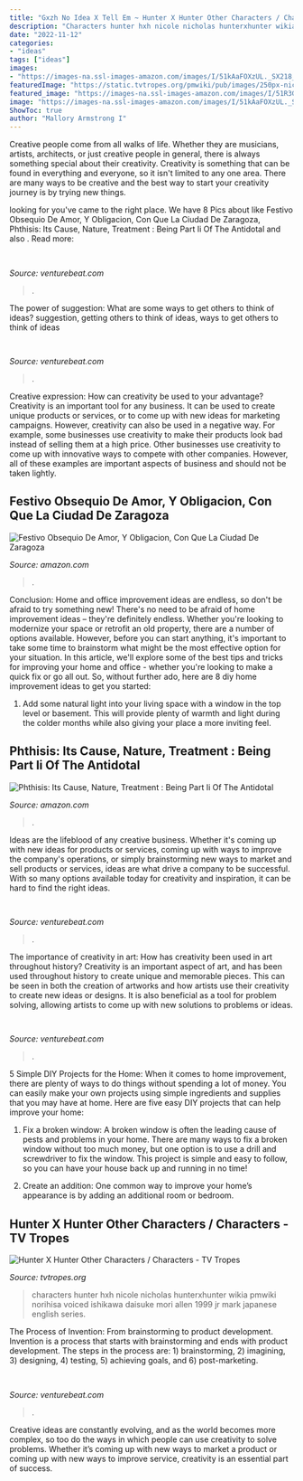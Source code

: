 ```yaml
---
title: "Gxzh No Idea X Tell Em ~ Hunter X Hunter Other Characters / Characters"
description: "Characters hunter hxh nicole nicholas hunterxhunter wikia pmwiki norihisa voiced ishikawa daisuke mori allen 1999 jr mark japanese english series"
date: "2022-11-12"
categories:
- "ideas"
tags: ["ideas"]
images:
- "https://images-na.ssl-images-amazon.com/images/I/51kAaFOXzUL._SX218_BO1,204,203,200_QL40_.jpg"
featuredImage: "https://static.tvtropes.org/pmwiki/pub/images/250px-nicole_hxh_2011_9352.jpg"
featured_image: "https://images-na.ssl-images-amazon.com/images/I/51R3GzuEOnL._SX218_BO1,204,203,200_QL40_.jpg"
image: "https://images-na.ssl-images-amazon.com/images/I/51kAaFOXzUL._SX218_BO1,204,203,200_QL40_.jpg"
ShowToc: true
author: "Mallory Armstrong I"
---
```



Creative people come from all walks of life. Whether they are musicians, artists, architects, or just creative people in general, there is always something special about their creativity. Creativity is something that can be found in everything and everyone, so it isn't limited to any one area. There are many ways to be creative and the best way to start your creativity journey is by trying new things.

	

		
looking for  you've came to the right place. We have 8 Pics about  like Festivo Obsequio De Amor, Y Obligacion, Con Que La Ciudad De Zaragoza, Phthisis: Its Cause, Nature, Treatment : Being Part Ii Of The Antidotal and also . Read more:
		
    
## 

<img loading=lazy src="https://venturebeat.com/wp-content/uploads/2019/10/IMG_2327D-e1572537370560.jpeg" onerror="this.onerror=null;this.src='https://tse3.mm.bing.net/th?id=OIP.C1XYG7vkAS1N_UWOfyogOAHaEK&amp;pid=15.1';" alt="">

_Source: venturebeat.com_

>. 

	

The power of suggestion: What are some ways to get others to think of ideas?
suggestion, getting others to think of ideas, ways to get others to think of ideas

    
## 

<img loading=lazy src="https://venturebeat.com/wp-content/uploads/2018/06/img_20180601_110446.jpg?w=800" onerror="this.onerror=null;this.src='https://tse3.mm.bing.net/th?id=OIP.fxAxpHL4cPGnZ9wcX9ZmwgHaFj&amp;pid=15.1';" alt="">

_Source: venturebeat.com_

>. 

	

Creative expression: How can creativity be used to your advantage?
Creativity is an important tool for any business. It can be used to create unique products or services, or to come up with new ideas for marketing campaigns. However, creativity can also be used in a negative way. For example, some businesses use creativity to make their products look bad instead of selling them at a high price. Other businesses use creativity to come up with innovative ways to compete with other companies. However, all of these examples are important aspects of business and should not be taken lightly.

    
## Festivo Obsequio De Amor, Y Obligacion, Con Que La Ciudad De Zaragoza

<img loading=lazy src="https://images-na.ssl-images-amazon.com/images/I/51kAaFOXzUL._SX218_BO1,204,203,200_QL40_.jpg" onerror="this.onerror=null;this.src='https://tse4.mm.bing.net/th?id=OIP.UZ2dXzz_VIePhVc69fzhnwAAAA&amp;pid=15.1';" alt="Festivo Obsequio De Amor, Y Obligacion, Con Que La Ciudad De Zaragoza">

_Source: amazon.com_

>. 

	

Conclusion: Home and office improvement ideas are endless, so don't be afraid to try something new!
There's no need to be afraid of home improvement ideas – they're definitely endless. Whether you're looking to modernize your space or retrofit an old property, there are a number of options available. However, before you can start anything, it's important to take some time to brainstorm what might be the most effective option for your situation. In this article, we'll explore some of the best tips and tricks for improving your home and office - whether you're looking to make a quick fix or go all out. So, without further ado, here are 8 diy home improvement ideas to get you started: 
1) Add some natural light into your living space with a window in the top level or basement. This will provide plenty of warmth and light during the colder months while also giving your place a more inviting feel.

    
## Phthisis: Its Cause, Nature, Treatment : Being Part Ii Of The Antidotal

<img loading=lazy src="https://images-na.ssl-images-amazon.com/images/I/51R3GzuEOnL._SX218_BO1,204,203,200_QL40_.jpg" onerror="this.onerror=null;this.src='https://tse3.mm.bing.net/th?id=OIP.IgJqj-0fvuwMQvARYKgDwADaEd&amp;pid=15.1';" alt="Phthisis: Its Cause, Nature, Treatment : Being Part Ii Of The Antidotal">

_Source: amazon.com_

>. 

	

Ideas are the lifeblood of any creative business. Whether it's coming up with new ideas for products or services, coming up with ways to improve the company's operations, or simply brainstorming new ways to market and sell products or services, ideas are what drive a company to be successful. With so many options available today for creativity and inspiration, it can be hard to find the right ideas.

    
## 

<img loading=lazy src="https://venturebeat.com/wp-content/uploads/2019/11/darkfate2.jpg" onerror="this.onerror=null;this.src='https://tse3.mm.bing.net/th?id=OIP.a_NwPe1uGTFdtRBCocsskgHaFV&amp;pid=15.1';" alt="">

_Source: venturebeat.com_

>. 

	

The importance of creativity in art: How has creativity been used in art throughout history?
Creativity is an important aspect of art, and has been used throughout history to create unique and memorable pieces. This can be seen in both the creation of artworks and how artists use their creativity to create new ideas or designs. It is also beneficial as a tool for problem solving, allowing artists to come up with new solutions to problems or ideas.

    
## 

<img loading=lazy src="https://venturebeat.com/wp-content/uploads/2019/11/photoshopipad.jpg" onerror="this.onerror=null;this.src='https://tse1.mm.bing.net/th?id=OIP.z0Cxihs-U0tIJIaoh2pT5AHaFw&amp;pid=15.1';" alt="">

_Source: venturebeat.com_

>. 

	

5 Simple DIY Projects for the Home:
When it comes to home improvement, there are plenty of ways to do things without spending a lot of money. You can easily make your own projects using simple ingredients and supplies that you may have at home. Here are five easy DIY projects that can help improve your home: 
1. Fix a broken window: A broken window is often the leading cause of pests and problems in your home. There are many ways to fix a broken window without too much money, but one option is to use a drill and screwdriver to fix the window. This project is simple and easy to follow, so you can have your house back up and running in no time!

2. Create an addition: One common way to improve your home’s appearance is by adding an additional room or bedroom.

    
## Hunter X Hunter Other Characters / Characters - TV Tropes

<img loading=lazy src="https://static.tvtropes.org/pmwiki/pub/images/250px-nicole_hxh_2011_9352.jpg" onerror="this.onerror=null;this.src='https://tse4.mm.bing.net/th?id=OIP.OvBeoxCQiPZ-9gTqxRt9sQAAAA&amp;pid=15.1';" alt="Hunter X Hunter Other Characters / Characters - TV Tropes">

_Source: tvtropes.org_

>characters hunter hxh nicole nicholas hunterxhunter wikia pmwiki norihisa voiced ishikawa daisuke mori allen 1999 jr mark japanese english series. 

	

The Process of Invention: From brainstorming to product development.
Invention is a process that starts with brainstorming and ends with product development. The steps in the process are: 1) brainstorming, 2) imagining, 3) designing, 4) testing, 5) achieving goals, and 6) post-marketing.

    
## 

<img loading=lazy src="https://venturebeat.com/wp-content/uploads/2020/01/dario-gil.jpg?w=800" onerror="this.onerror=null;this.src='https://tse4.mm.bing.net/th?id=OIP.v0G8eXwdyMDuLrKYJXJeWQHaE7&amp;pid=15.1';" alt="">

_Source: venturebeat.com_

>. 

	

Creative ideas are constantly evolving, and as the world becomes more complex, so too do the ways in which people can use creativity to solve problems. Whether it’s coming up with new ways to market a product or coming up with new ways to improve service, creativity is an essential part of success.

